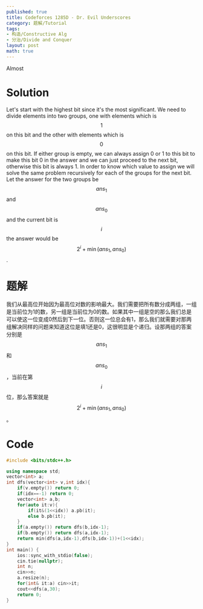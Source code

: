 ```yaml
---
published: true
title: Codeforces 1285D - Dr. Evil Underscores
category: 题解/Tutorial
tags: 
- 构造/Constructive Alg
- 分治/Divide and Conquer
layout: post
math: true
---
```

Almost
<!-- more -->
# Solution

Let's start with the highest bit since it's the most significant. We need to divide elements into two groups, one with elements which is $$1$$ on this bit and the other with elements which is $$0$$ on this bit. If either group is empty, we can always assign 0 or 1 to this bit to make this bit 0 in the answer and we can just proceed to the next bit, otherwise this bit is always 1. In order to know which value to assign we will solve the same problem recursively for each of the groups for the next bit. Let the answer for the two groups be $$ans_1$$ and $$ans_0$$ and the current bit is $$i$$ the answer would be $$2^i+\min(ans_1,ans_0)$$.

# 题解

我们从最高位开始因为最高位对数的影响最大。我们需要把所有数分成两组，一组是当前位为1的数，另一组是当前位为0的数。如果其中一组是空的那么我们总是可以使这一位变成0然后到下一位。否则这一位总会有1，那么我们就需要对那两组解决同样的问题来知道这位是填1还是0，这很明显是个递归。设那两组的答案分别是$$ans_1$$和$$ans_0$$，当前在第$$i$$位，那么答案就是$$2^i+\min(ans_1,ans_0)$$。

# Code

```cpp
#include <bits/stdc++.h>

using namespace std;
vector<int> a;
int dfs(vector<int> v,int idx){
    if(v.empty()) return 0;
    if(idx==-1) return 0;
    vector<int> a,b;
    for(auto it:v){
        if(it&(1<<idx)) a.pb(it);
        else b.pb(it);
    }
    if(a.empty()) return dfs(b,idx-1);
    if(b.empty()) return dfs(a,idx-1);
    return min(dfs(a,idx-1),dfs(b,idx-1))+(1<<idx);
}
int main() {
    ios::sync_with_stdio(false);
    cin.tie(nullptr);
	int n;
    cin>>n;
    a.resize(n);
    for(int& it:a) cin>>it;
    cout<<dfs(a,30);
    return 0;
}
```
